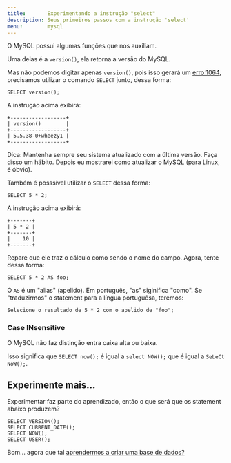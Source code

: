 ```yaml
---
title:       Experimentando a instrução "select"
description: Seus primeiros passos com a instrução 'select'
menu:        mysql
---
```



O MySQL possui algumas funções que nos auxiliam.

Uma delas é a `version()`, ela retorna a versão do MySQL. 

Mas não podemos digitar apenas `version()`, pois isso gerará um [erro 1064](../mysql-ler-mensagens-erro), precisamos utilizar 
o comando `SELECT` junto, dessa forma:

    SELECT version();

A instrução acima exibirá:

    +------------------+
    | version()        |
    +------------------+
    | 5.5.38-0+wheezy1 |
    +------------------+

Dica: Mantenha sempre seu sistema atualizado com a última versão. Faça disso um hábito. 
Depois eu mostrarei como atualizar o MySQL (para Linux, é óbvio).

Também é posssível utilizar o `SELECT` dessa forma:

    SELECT 5 * 2;

A instrução acima exibirá:

    +-------+
    | 5 * 2 |
    +-------+
    |    10 |
    +-------+

Repare que ele traz o cálculo como sendo o nome do campo. Agora, tente dessa forma:

    SELECT 5 * 2 AS foo;

O `AS` é um "alias" (apelido). Em português, "as" siginifica "como". Se "traduzirmos" o statement para a língua portuguêsa,
teremos:

    Selecione o resultado de 5 * 2 com o apelido de "foo";


### Case INsensitive

O MySQL não faz distinção entra caixa alta ou baixa.

Isso significa que `SELECT now();` é igual a `select NOW();` que é igual a `SeLeCt NoW();`.



Experimente mais...
---

Experimentar faz parte do aprendizado, então o que será que os statement abaixo produzem?

    SELECT VERSION();
    SELECT CURRENT_DATE();
    SELECT NOW();
    SELECT USER();


Bom... agora que tal [aprendermos a criar uma base de dados?](../mysql-criando-base-de-dados/)

